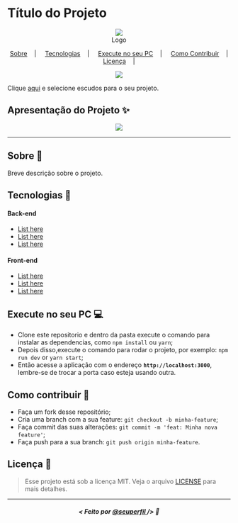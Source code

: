 <h1>Título do Projeto</h1>

<p align="center">
<image src="https://user-images.githubusercontent.com/39461509/85029720-fa1f2080-b152-11ea-8ebc-c78432bc532e.jpg"/></br>
<label>Logo</label>
</p>

<p align="center">
  <a href="#sobre-memo">Sobre</a>&nbsp;&nbsp;&nbsp; | &nbsp;&nbsp;&nbsp;
  <a href="#tecnologias-rocket">Tecnologias</a>&nbsp;&nbsp;&nbsp; | &nbsp;&nbsp;&nbsp;
  <a href="#execute-no-seu-pc">Execute no seu PC</a>&nbsp;&nbsp;&nbsp; | &nbsp;&nbsp;&nbsp;
  <a href="#como-contribuir-">Como Contribuir</a>&nbsp;&nbsp;&nbsp; | &nbsp;&nbsp;&nbsp;
  <a href="#licença-scroll">Licença</a>&nbsp;&nbsp;&nbsp; | &nbsp;&nbsp;&nbsp;
</p>

<p align="center">
<image src="https://img.shields.io/badge/Shields-customizados-red"/>
</p>

Clique [aqui](https://shields.io/) e selecione escudos para o seu projeto.

## Apresentação do Projeto :sparkles:

<p align="center">
<image src="https://user-images.githubusercontent.com/39461509/85029714-f8edf380-b152-11ea-86a6-ec196309ae34.png" />
</p>

---

## Sobre :memo:

Breve descrição sobre o projeto.

## Tecnologias :rocket:

#### Back-end
- <a href="#">List here</a>
- <a href="#">List here</a>
- <a href="#">List here</a>

#### Front-end
- <a href="#">List here</a>
- <a href="#">List here</a>
- <a href="#">List here</a>

## Execute no seu PC :computer:

- Clone este repositorio e dentro da pasta execute o comando para instalar as dependencias, como `npm install` ou `yarn`;
- Depois disso,execute o comando para rodar o projeto, por exemplo: `npm run dev` or `yarn start`;
- Então acesse a aplicação com o endereço <strong> `http://localhost:3000`</strong>, lembre-se de trocar a porta caso esteja usando outra.

## Como contribuir 🤔

- Faça um fork desse repositório;
- Cria uma branch com a sua feature: `git checkout -b minha-feature`;
- Faça commit das suas alterações: `git commit -m 'feat: Minha nova feature'`;
- Faça push para a sua branch: `git push origin minha-feature`.

## Licença :scroll:

> Esse projeto está sob a licença MIT. Veja o arquivo [LICENSE](LICENSE) para mais detalhes.

---

##### <p align="center"> <strong> < Feito por <a href="#"> @seuperfil  </a> /> </strong>  :wave:
